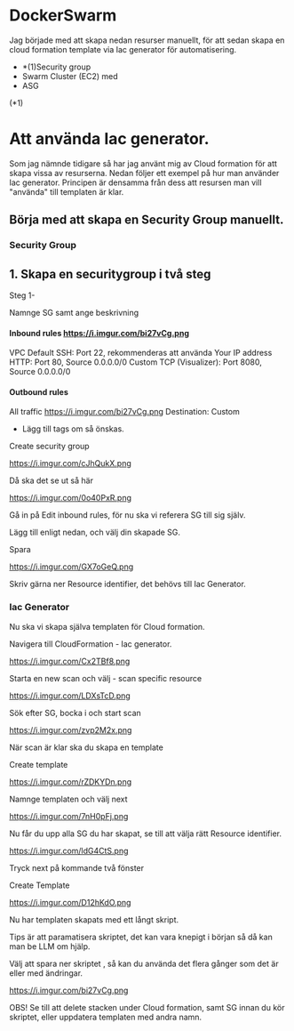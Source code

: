 
# 






# DockerSwarm 

Jag började med att skapa nedan resurser manuellt, för att sedan skapa en cloud formation template via Iac generator för automatisering. 

- *(1)Security group
- Swarm Cluster (EC2) med 
- ASG






























(*1)
# Att använda Iac generator. 

Som jag nämnde tidigare så har jag använt mig av Cloud formation för att skapa vissa av resurserna. Nedan följer ett exempel på hur man använder Iac generator. Principen är densamma från dess att resursen man vill "använda" till templaten är klar. 

## Börja med att skapa en Security Group manuellt. 

### Security Group

## 1. Skapa en securitygroup i två steg 

Steg 1-

Namnge SG samt ange beskrivning

#### Inbound rules https://i.imgur.com/bi27vCg.png

VPC Default
SSH: Port 22, rekommenderas att använda Your IP address 
HTTP: Port 80, Source 0.0.0.0/0
Custom TCP (Visualizer): Port 8080, Source 0.0.0.0/0

#### Outbound rules

All traffic https://i.imgur.com/bi27vCg.png
Destination: Custom 

* Lägg till tags om så önskas.

Create security group

https://i.imgur.com/cJhQukX.png


Då ska det se ut så här 

https://i.imgur.com/0o40PxR.png


Gå in på Edit inbound rules, för nu ska vi referera SG till sig själv.

Lägg till enligt nedan, och välj din skapade SG. 

Spara

https://i.imgur.com/GX7oGeQ.png

Skriv gärna ner Resource identifier, det behövs till Iac Generator. 


### Iac Generator

Nu ska vi skapa själva templaten för Cloud formation. 

Navigera till CloudFormation - Iac generator. 

https://i.imgur.com/Cx2TBf8.png

Starta en new scan och välj - scan specific resource 

https://i.imgur.com/LDXsTcD.png

Sök efter SG, bocka i och start scan 

https://i.imgur.com/zvp2M2x.png

När scan är klar ska du skapa en template 

Create template 

https://i.imgur.com/rZDKYDn.png


Namnge templaten och välj next 

https://i.imgur.com/7nH0pFj.png


Nu får du upp alla SG du har skapat, se till att välja rätt Resource identifier. 

https://i.imgur.com/ldG4CtS.png


Tryck next på kommande två fönster

Create Template 

https://i.imgur.com/D12hKdO.png


Nu har templaten skapats med ett långt skript.

Tips är att paramatisera skriptet, det kan vara knepigt i början så då kan man be LLM om hjälp.

Välj att spara ner skriptet , så kan du använda det flera gånger som det är eller med ändringar.

https://i.imgur.com/bi27vCg.png

OBS! Se till att delete stacken under Cloud formation, samt SG innan du kör skriptet, eller uppdatera templaten med andra namn. 






